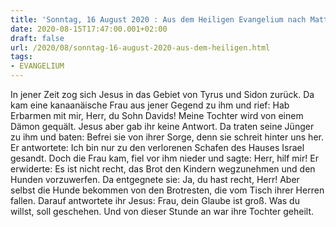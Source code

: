 ```yaml
---
title: 'Sonntag, 16 August 2020 : Aus dem Heiligen Evangelium nach Matthäus - Mt 15,21-28.'
date: 2020-08-15T17:47:00.001+02:00
draft: false
url: /2020/08/sonntag-16-august-2020-aus-dem-heiligen.html
tags: 
- EVANGELIUM
---
```


In jener Zeit zog sich Jesus in das Gebiet von Tyrus und Sidon zurück. Da kam eine kanaanäische Frau aus jener Gegend zu ihm und rief: Hab Erbarmen mit mir, Herr, du Sohn Davids! Meine Tochter wird von einem Dämon gequält. Jesus aber gab ihr keine Antwort. Da traten seine Jünger zu ihm und baten: Befrei sie von ihrer Sorge, denn sie schreit hinter uns her. Er antwortete: Ich bin nur zu den verlorenen Schafen des Hauses Israel gesandt. Doch die Frau kam, fiel vor ihm nieder und sagte: Herr, hilf mir! Er erwiderte: Es ist nicht recht, das Brot den Kindern wegzunehmen und den Hunden vorzuwerfen. Da entgegnete sie: Ja, du hast recht, Herr! Aber selbst die Hunde bekommen von den Brotresten, die vom Tisch ihrer Herren fallen. Darauf antwortete ihr Jesus: Frau, dein Glaube ist groß. Was du willst, soll geschehen. Und von dieser Stunde an war ihre Tochter geheilt.